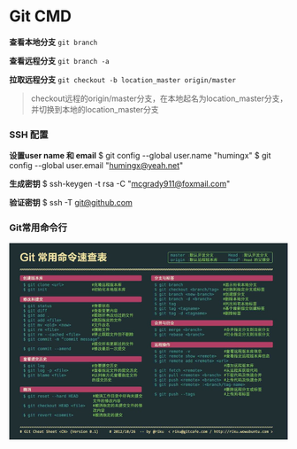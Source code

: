 # Git CMD



**查看本地分支**		`git branch`

**查看远程分支**		`git branch -a`

**拉取远程分支**		`git checkout -b location_master origin/master` 

> checkout远程的origin/master分支，在本地起名为location_master分支，并切换到本地的location_master分支

### SSH 配置

**设置user name 和 email**
$ git config --global user.name "humingx"
$ git config --global user.email "humingx@yeah.net"

**生成密钥**
$ ssh-keygen -t rsa -C "mcgrady911@foxmail.com"

**验证密钥**
$ ssh -T git@github.com

### Git常用命令行

![image-20200507175223829](../images/git_cmd.jpg)

